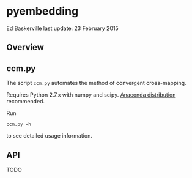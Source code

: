 # pyembedding

Ed Baskerville
last update: 23 February 2015

## Overview



## ccm.py

The script `ccm.py` automates the method of convergent cross-mapping.

Requires Python 2.7.x with numpy and scipy. [Anaconda distribution](http://continuum.io/downloads) recommended.

Run
```{sh}
ccm.py -h
```
to see detailed usage information.

## API

TODO
